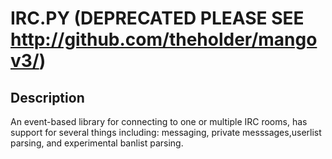 IRC.PY (DEPRECATED PLEASE SEE http://github.com/theholder/mangov3/)
=====

Description
-----------
An event-based library for connecting to one or multiple IRC rooms, has support for several things including: messaging, private messsages,userlist parsing, and experimental banlist parsing.
